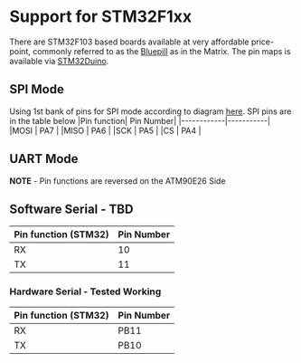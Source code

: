 # Support for STM32F1xx

There are STM32F103 based boards available at very affordable price-point, commonly referred to as the [Bluepill](https://stm32-base.org/boards/STM32F103C8T6-Blue-Pill) as in the Matrix. The pin maps is available via [STM32Duino](https://github.com/stm32duino/Arduino_Core_STM32/blob/main/variants/STM32F1xx/F100C(8-B)T/variant_generic.h).

## SPI Mode
Using 1st bank of pins for SPI mode according to diagram [here](https://www.electronicshub.org/how-to-use-spi-in-stm32f103c8t6/).
SPI pins are in the table below
|Pin function| Pin Number|
|------------|-----------|
|MOSI | PA7 |
|MISO | PA6 |
|SCK | PA5 |
|CS | PA4 |

## UART Mode
**NOTE** - Pin functions are reversed on the ATM90E26 Side
## Software Serial - TBD
|Pin function (STM32)| Pin Number|
|------------|-----------|
|RX | 10 |
|TX | 11 |

### Hardware Serial - Tested Working
|Pin function (STM32) | Pin Number |
|------------|-----------|
|RX | PB11 |
|TX | PB10 |
